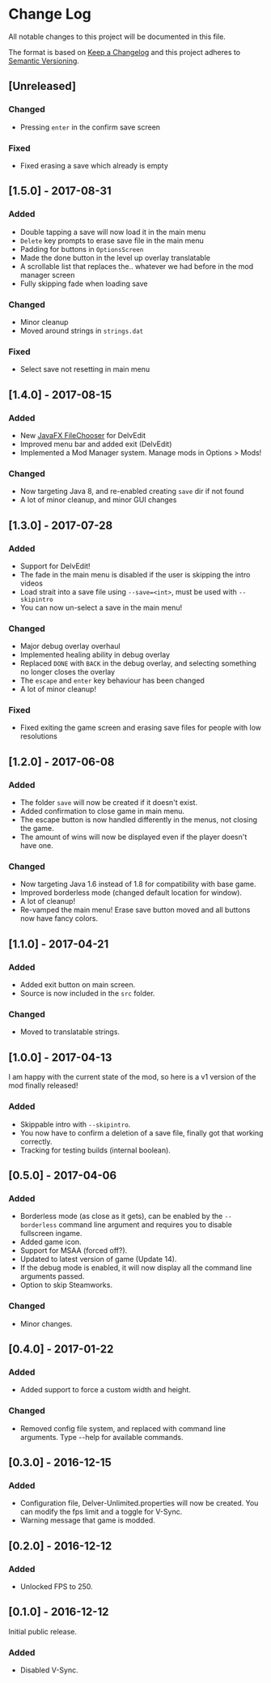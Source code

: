 # Change Log
All notable changes to this project will be documented in this file.

The format is based on [Keep a Changelog](http://keepachangelog.com/) 
and this project adheres to [Semantic Versioning](http://semver.org/).

## [Unreleased]
### Changed
- Pressing `enter` in the confirm save screen

### Fixed
- Fixed erasing a save which already is empty

## [1.5.0] - 2017-08-31
### Added
- Double tapping a save will now load it in the main menu
- `Delete` key prompts to erase save file in the main menu
- Padding for buttons in `OptionsScreen`
- Made the done button in the level up overlay translatable
- A scrollable list that replaces the.. whatever we had before in the mod manager screen
- Fully skipping fade when loading save

### Changed
- Minor cleanup
- Moved around strings in `strings.dat`

### Fixed
- Select save not resetting in main menu

## [1.4.0] - 2017-08-15
### Added
- New [JavaFX FileChooser](https://docs.oracle.com/javase/8/javafx/api/javafx/stage/FileChooser.html) for DelvEdit
- Improved menu bar and added exit (DelvEdit)
- Implemented a Mod Manager system. Manage mods in Options > Mods!

### Changed
- Now targeting Java 8, and re-enabled creating `save` dir if not found
- A lot of minor cleanup, and minor GUI changes

## [1.3.0] - 2017-07-28
### Added
- Support for DelvEdit!
- The fade in the main menu is disabled if the user is skipping the intro videos
- Load strait into a save file using `--save=<int>`, must be used with `--skipintro`
- You can now un-select a save in the main menu!

### Changed
- Major debug overlay overhaul
- Implemented healing ability in debug overlay
- Replaced `DONE` with `BACK` in the debug overlay, and selecting something no longer closes the overlay
- The `escape` and `enter` key behaviour has been changed
- A lot of minor cleanup!

### Fixed
- Fixed exiting the game screen and erasing save files for people with low resolutions

## [1.2.0] - 2017-06-08
### Added
- The folder `save` will now be created if it doesn't exist.
- Added confirmation to close game in main menu.
- The escape button is now handled differently in the menus, not closing the game.
- The amount of wins will now be displayed even if the player doesn't have one.

### Changed
- Now targeting Java 1.6 instead of 1.8 for compatibility with base game.
- Improved borderless mode (changed default location for window).
- A lot of cleanup!
- Re-vamped the main menu! Erase save button moved and all buttons now have fancy colors.

## [1.1.0] - 2017-04-21
### Added
- Added exit button on main screen.
- Source is now included in the `src` folder.

### Changed
- Moved to translatable strings.

## [1.0.0] - 2017-04-13
I am happy with the current state of the mod, so here is a v1 version of the mod finally released!
### Added
- Skippable intro with `--skipintro`.
- You now have to confirm a deletion of a save file, finally got that working correctly.
- Tracking for testing builds (internal boolean).

## [0.5.0] - 2017-04-06
### Added
- Borderless mode (as close as it gets), can be enabled by the `--borderless` command line argument and requires you to disable fullscreen ingame.
- Added game icon.
- Support for MSAA (forced off?).
- Updated to latest version of game (Update 14).
- If the debug mode is enabled, it will now display all the command line arguments passed.
- Option to skip Steamworks.

### Changed
- Minor changes.

## [0.4.0] - 2017-01-22
### Added
- Added support to force a custom width and height.

### Changed
- Removed config file system, and replaced with command line arguments. Type --help for available commands.

## [0.3.0] - 2016-12-15
### Added
- Configuration file, Delver-Unlimited.properties will now be created. You can modify the fps limit and a toggle for V-Sync.
- Warning message that game is modded.

## [0.2.0] - 2016-12-12
### Added
- Unlocked FPS to 250.

## [0.1.0] - 2016-12-12
Initial public release.
### Added
- Disabled V-Sync.
